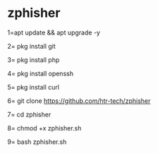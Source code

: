 # zphisher 
1=apt update && apt upgrade -y


2= pkg install git


3= pkg install php


4= pkg install openssh


5= pkg install curl


6= git clone https://github.com/htr-tech/zphisher


7= cd zphisher


8= chmod +x zphisher.sh


9= bash zphisher.sh

